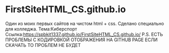 # FirstSiteHTML_CS.github.io
Один из моих первых сайтов на чистом html + css. Сделано специально для колледжа.
Тема:Киберспорт
Ссылка:https://spbkit1337.github.io/FirstSiteHTML_CS.github.io/
P.S. ЕСТЬ ПРОБЛЕМЫ С КОДИРОВКОЙ ОТОБРАЖЕНИЯ НА GITHUB PAGE  ЕСЛИ СКАЧАТЬ ТО ПРОБЛЕМ НЕ БУДЕТ
